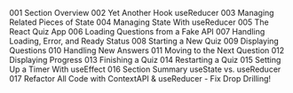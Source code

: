 001 Section Overview
002 Yet Another Hook useReducer
003 Managing Related Pieces of State
004 Managing State With useReducer
005 The React Quiz App
006 Loading Questions from a Fake API
007 Handling Loading, Error, and Ready Status
008 Starting a New Quiz
009 Displaying Questions
010 Handling New Answers
011 Moving to the Next Question
012 Displaying Progress
013 Finishing a Quiz
014 Restarting a Quiz
015 Setting Up a Timer With useEffect
016 Section Summary useState vs. useReducer
017 Refactor All Code with ContextAPI & useReducer - Fix Drop Drilling!